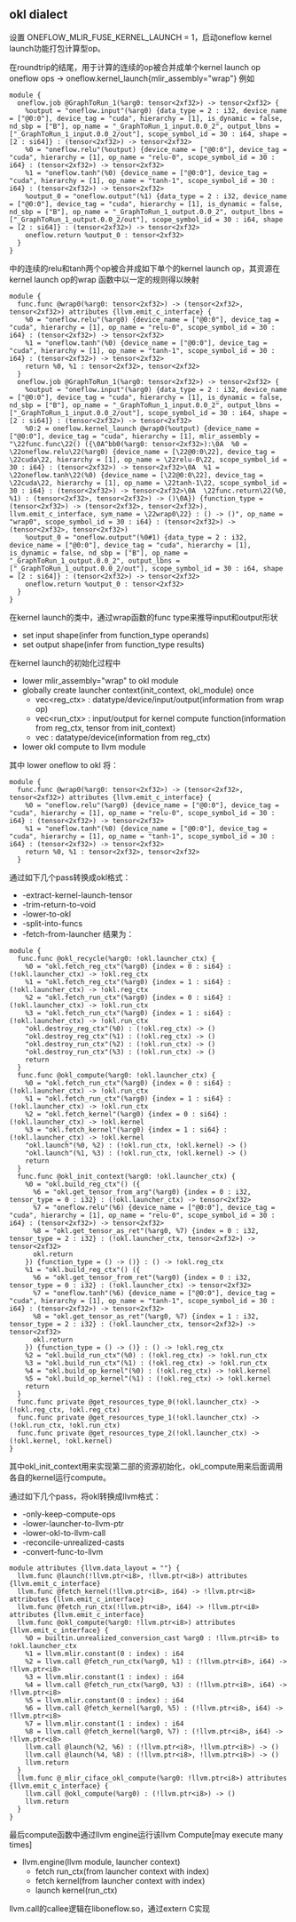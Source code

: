 ## okl dialect
设置 ONEFLOW_MLIR_FUSE_KERNEL_LAUNCH = 1，启动oneflow kernel launch功能打包计算型op。

在roundtrip的结尾，用于计算的连续的op被合并成单个kernel launch op
oneflow ops -> oneflow.kernel_launch{mlir_assembly="wrap"}
例如
```mlir
module {
  oneflow.job @GraphToRun_1(%arg0: tensor<2xf32>) -> tensor<2xf32> {
    %output = "oneflow.input"(%arg0) {data_type = 2 : i32, device_name = ["@0:0"], device_tag = "cuda", hierarchy = [1], is_dynamic = false, nd_sbp = ["B"], op_name = "_GraphToRun_1_input.0.0_2", output_lbns = ["_GraphToRun_1_input.0.0_2/out"], scope_symbol_id = 30 : i64, shape = [2 : si64]} : (tensor<2xf32>) -> tensor<2xf32>
    %0 = "oneflow.relu"(%output) {device_name = ["@0:0"], device_tag = "cuda", hierarchy = [1], op_name = "relu-0", scope_symbol_id = 30 : i64} : (tensor<2xf32>) -> tensor<2xf32>
    %1 = "oneflow.tanh"(%0) {device_name = ["@0:0"], device_tag = "cuda", hierarchy = [1], op_name = "tanh-1", scope_symbol_id = 30 : i64} : (tensor<2xf32>) -> tensor<2xf32>
    %output_0 = "oneflow.output"(%1) {data_type = 2 : i32, device_name = ["@0:0"], device_tag = "cuda", hierarchy = [1], is_dynamic = false, nd_sbp = ["B"], op_name = "_GraphToRun_1_output.0.0_2", output_lbns = ["_GraphToRun_1_output.0.0_2/out"], scope_symbol_id = 30 : i64, shape = [2 : si64]} : (tensor<2xf32>) -> tensor<2xf32>
    oneflow.return %output_0 : tensor<2xf32>
  }
}
```
中的连续的relu和tanh两个op被合并成如下单个的kernel launch op，其资源在kernel launch op的wrap 函数中以一定的规则得以映射
```mlir
module {
  func.func @wrap0(%arg0: tensor<2xf32>) -> (tensor<2xf32>, tensor<2xf32>) attributes {llvm.emit_c_interface} {
    %0 = "oneflow.relu"(%arg0) {device_name = ["@0:0"], device_tag = "cuda", hierarchy = [1], op_name = "relu-0", scope_symbol_id = 30 : i64} : (tensor<2xf32>) -> tensor<2xf32>
    %1 = "oneflow.tanh"(%0) {device_name = ["@0:0"], device_tag = "cuda", hierarchy = [1], op_name = "tanh-1", scope_symbol_id = 30 : i64} : (tensor<2xf32>) -> tensor<2xf32>
    return %0, %1 : tensor<2xf32>, tensor<2xf32>
  }
  oneflow.job @GraphToRun_1(%arg0: tensor<2xf32>) -> tensor<2xf32> {
    %output = "oneflow.input"(%arg0) {data_type = 2 : i32, device_name = ["@0:0"], device_tag = "cuda", hierarchy = [1], is_dynamic = false, nd_sbp = ["B"], op_name = "_GraphToRun_1_input.0.0_2", output_lbns = ["_GraphToRun_1_input.0.0_2/out"], scope_symbol_id = 30 : i64, shape = [2 : si64]} : (tensor<2xf32>) -> tensor<2xf32>
    %0:2 = oneflow.kernel_launch @wrap0(%output) {device_name = ["@0:0"], device_tag = "cuda", hierarchy = [1], mlir_assembly = "\22func.func\22() ({\0A^bb0(%arg0: tensor<2xf32>):\0A  %0 = \22oneflow.relu\22(%arg0) {device_name = [\22@0:0\22], device_tag = \22cuda\22, hierarchy = [1], op_name = \22relu-0\22, scope_symbol_id = 30 : i64} : (tensor<2xf32>) -> tensor<2xf32>\0A  %1 = \22oneflow.tanh\22(%0) {device_name = [\22@0:0\22], device_tag = \22cuda\22, hierarchy = [1], op_name = \22tanh-1\22, scope_symbol_id = 30 : i64} : (tensor<2xf32>) -> tensor<2xf32>\0A  \22func.return\22(%0, %1) : (tensor<2xf32>, tensor<2xf32>) -> ()\0A}) {function_type = (tensor<2xf32>) -> (tensor<2xf32>, tensor<2xf32>), llvm.emit_c_interface, sym_name = \22wrap0\22} : () -> ()", op_name = "wrap0", scope_symbol_id = 30 : i64} : (tensor<2xf32>) -> (tensor<2xf32>, tensor<2xf32>)
    %output_0 = "oneflow.output"(%0#1) {data_type = 2 : i32, device_name = ["@0:0"], device_tag = "cuda", hierarchy = [1], is_dynamic = false, nd_sbp = ["B"], op_name = "_GraphToRun_1_output.0.0_2", output_lbns = ["_GraphToRun_1_output.0.0_2/out"], scope_symbol_id = 30 : i64, shape = [2 : si64]} : (tensor<2xf32>) -> tensor<2xf32>
    oneflow.return %output_0 : tensor<2xf32>
  }
}
```

在kernel launch的类中，通过wrap函数的func type来推导input和output形状
 - set input shape(infer from function_type operands)
 - set output shape(infer from function_type results)

在kernel launch的初始化过程中
 - lower mlir_assembly="wrap" to okl module
 - globally create launcher context(init_context, okl_module) once
   - vec<reg_ctx> : datatype/device/input/output(information from wrap op)
   - vec<run_ctx> : input/output for kernel compute function(information from reg_ctx, tensor from init_context)
   - vec<kernel> : datatype/device(information from reg_ctx)
 - lower okl compute to llvm module

其中 lower oneflow to okl 将：
```mlir
module {
  func.func @wrap0(%arg0: tensor<2xf32>) -> (tensor<2xf32>, tensor<2xf32>) attributes {llvm.emit_c_interface} {
    %0 = "oneflow.relu"(%arg0) {device_name = ["@0:0"], device_tag = "cuda", hierarchy = [1], op_name = "relu-0", scope_symbol_id = 30 : i64} : (tensor<2xf32>) -> tensor<2xf32>
    %1 = "oneflow.tanh"(%0) {device_name = ["@0:0"], device_tag = "cuda", hierarchy = [1], op_name = "tanh-1", scope_symbol_id = 30 : i64} : (tensor<2xf32>) -> tensor<2xf32>
    return %0, %1 : tensor<2xf32>, tensor<2xf32>
  }
```
通过如下几个pass转换成okl格式：
 - -extract-kernel-launch-tensor
 - -trim-return-to-void
 - -lower-to-okl
 - -split-into-funcs
 - -fetch-from-launcher
结果为：
```mlir
module {
  func.func @okl_recycle(%arg0: !okl.launcher_ctx) {
    %0 = "okl.fetch_reg_ctx"(%arg0) {index = 0 : si64} : (!okl.launcher_ctx) -> !okl.reg_ctx
    %1 = "okl.fetch_reg_ctx"(%arg0) {index = 1 : si64} : (!okl.launcher_ctx) -> !okl.reg_ctx
    %2 = "okl.fetch_run_ctx"(%arg0) {index = 0 : si64} : (!okl.launcher_ctx) -> !okl.run_ctx
    %3 = "okl.fetch_run_ctx"(%arg0) {index = 1 : si64} : (!okl.launcher_ctx) -> !okl.run_ctx
    "okl.destroy_reg_ctx"(%0) : (!okl.reg_ctx) -> ()
    "okl.destroy_reg_ctx"(%1) : (!okl.reg_ctx) -> ()
    "okl.destroy_run_ctx"(%2) : (!okl.run_ctx) -> ()
    "okl.destroy_run_ctx"(%3) : (!okl.run_ctx) -> ()
    return
  }
  func.func @okl_compute(%arg0: !okl.launcher_ctx) {
    %0 = "okl.fetch_run_ctx"(%arg0) {index = 0 : si64} : (!okl.launcher_ctx) -> !okl.run_ctx
    %1 = "okl.fetch_run_ctx"(%arg0) {index = 1 : si64} : (!okl.launcher_ctx) -> !okl.run_ctx
    %2 = "okl.fetch_kernel"(%arg0) {index = 0 : si64} : (!okl.launcher_ctx) -> !okl.kernel
    %3 = "okl.fetch_kernel"(%arg0) {index = 1 : si64} : (!okl.launcher_ctx) -> !okl.kernel
    "okl.launch"(%0, %2) : (!okl.run_ctx, !okl.kernel) -> ()
    "okl.launch"(%1, %3) : (!okl.run_ctx, !okl.kernel) -> ()
    return
  }
  func.func @okl_init_context(%arg0: !okl.launcher_ctx) {
    %0 = "okl.build_reg_ctx"() ({
      %6 = "okl.get_tensor_from_arg"(%arg0) {index = 0 : i32, tensor_type = 0 : i32} : (!okl.launcher_ctx) -> tensor<2xf32>
      %7 = "oneflow.relu"(%6) {device_name = ["@0:0"], device_tag = "cuda", hierarchy = [1], op_name = "relu-0", scope_symbol_id = 30 : i64} : (tensor<2xf32>) -> tensor<2xf32>
      %8 = "okl.get_tensor_as_ret"(%arg0, %7) {index = 0 : i32, tensor_type = 2 : i32} : (!okl.launcher_ctx, tensor<2xf32>) -> tensor<2xf32>
      okl.return
    }) {function_type = () -> ()} : () -> !okl.reg_ctx
    %1 = "okl.build_reg_ctx"() ({
      %6 = "okl.get_tensor_from_ret"(%arg0) {index = 0 : i32, tensor_type = 0 : i32} : (!okl.launcher_ctx) -> tensor<2xf32>
      %7 = "oneflow.tanh"(%6) {device_name = ["@0:0"], device_tag = "cuda", hierarchy = [1], op_name = "tanh-1", scope_symbol_id = 30 : i64} : (tensor<2xf32>) -> tensor<2xf32>
      %8 = "okl.get_tensor_as_ret"(%arg0, %7) {index = 1 : i32, tensor_type = 2 : i32} : (!okl.launcher_ctx, tensor<2xf32>) -> tensor<2xf32>
      okl.return
    }) {function_type = () -> ()} : () -> !okl.reg_ctx
    %2 = "okl.build_run_ctx"(%0) : (!okl.reg_ctx) -> !okl.run_ctx
    %3 = "okl.build_run_ctx"(%1) : (!okl.reg_ctx) -> !okl.run_ctx
    %4 = "okl.build_op_kernel"(%0) : (!okl.reg_ctx) -> !okl.kernel
    %5 = "okl.build_op_kernel"(%1) : (!okl.reg_ctx) -> !okl.kernel
    return
  }
  func.func private @get_resources_type_0(!okl.launcher_ctx) -> (!okl.reg_ctx, !okl.reg_ctx)
  func.func private @get_resources_type_1(!okl.launcher_ctx) -> (!okl.run_ctx, !okl.run_ctx)
  func.func private @get_resources_type_2(!okl.launcher_ctx) -> (!okl.kernel, !okl.kernel)
}
```
其中okl_init_context用来实现第二部的资源初始化，okl_compute用来后面调用各自的kernel运行compute。

通过如下几个pass，将okl转换成llvm格式：
 - -only-keep-compute-ops
 - -lower-launcher-to-llvm-ptr
 - -lower-okl-to-llvm-call
 - -reconcile-unrealized-casts
 - -convert-func-to-llvm
```mlir
module attributes {llvm.data_layout = ""} {
  llvm.func @launch(!llvm.ptr<i8>, !llvm.ptr<i8>) attributes {llvm.emit_c_interface}
  llvm.func @fetch_kernel(!llvm.ptr<i8>, i64) -> !llvm.ptr<i8> attributes {llvm.emit_c_interface}
  llvm.func @fetch_run_ctx(!llvm.ptr<i8>, i64) -> !llvm.ptr<i8> attributes {llvm.emit_c_interface}
  llvm.func @okl_compute(%arg0: !llvm.ptr<i8>) attributes {llvm.emit_c_interface} {
    %0 = builtin.unrealized_conversion_cast %arg0 : !llvm.ptr<i8> to !okl.launcher_ctx
    %1 = llvm.mlir.constant(0 : index) : i64
    %2 = llvm.call @fetch_run_ctx(%arg0, %1) : (!llvm.ptr<i8>, i64) -> !llvm.ptr<i8>
    %3 = llvm.mlir.constant(1 : index) : i64
    %4 = llvm.call @fetch_run_ctx(%arg0, %3) : (!llvm.ptr<i8>, i64) -> !llvm.ptr<i8>
    %5 = llvm.mlir.constant(0 : index) : i64
    %6 = llvm.call @fetch_kernel(%arg0, %5) : (!llvm.ptr<i8>, i64) -> !llvm.ptr<i8>
    %7 = llvm.mlir.constant(1 : index) : i64
    %8 = llvm.call @fetch_kernel(%arg0, %7) : (!llvm.ptr<i8>, i64) -> !llvm.ptr<i8>
    llvm.call @launch(%2, %6) : (!llvm.ptr<i8>, !llvm.ptr<i8>) -> ()
    llvm.call @launch(%4, %8) : (!llvm.ptr<i8>, !llvm.ptr<i8>) -> ()
    llvm.return
  }
  llvm.func @_mlir_ciface_okl_compute(%arg0: !llvm.ptr<i8>) attributes {llvm.emit_c_interface} {
    llvm.call @okl_compute(%arg0) : (!llvm.ptr<i8>) -> ()
    llvm.return
  }
}
```
最后compute函数中通过llvm engine运行该llvm
Compute[may execute many times]
 - llvm.engine(llvm module, launcher context)
   - fetch run_ctx(from launcher context with index)
   - fetch kernel(from launcher context with index)
   - launch kernel(run_ctx)

llvm.call的callee逻辑在liboneflow.so，通过extern C实现
